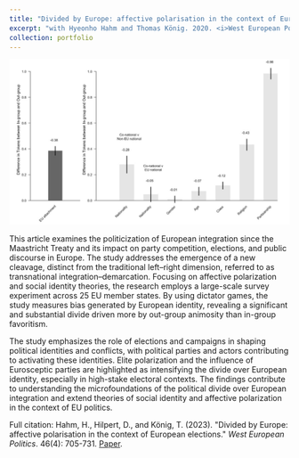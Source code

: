 ```yaml
---
title: "Divided by Europe: affective polarisation in the context of European elections."
excerpt: "with Hyeonho Hahm and Thomas König. 2020. <i>West European Politics</i>. 46(4): 705-731.<br/><img src='/images/wep2023.png'>"
collection: portfolio
---
```


![Process Illustration](/images/wep2023.png)

This article examines the politicization of European integration since the Maastricht Treaty and its impact on party competition, elections, and public discourse in Europe. The study addresses the emergence of a new cleavage, distinct from the traditional left–right dimension, referred to as transnational integration–demarcation. Focusing on affective polarization and social identity theories, the research employs a large-scale survey experiment across 25 EU member states. By using dictator games, the study measures bias generated by European identity, revealing a significant and substantial divide driven more by out-group animosity than in-group favoritism.

The study emphasizes the role of elections and campaigns in shaping political identities and conflicts, with political parties and actors contributing to activating these identities. Elite polarization and the influence of Eurosceptic parties are highlighted as intensifying the divide over European identity, especially in high-stake electoral contexts. The findings contribute to understanding the microfoundations of the political divide over European integration and extend theories of social identity and affective polarization in the context of EU politics.

Full citation: Hahm, H., Hilpert, D., and König, T. (2023). &quot;Divided by Europe: affective polarisation in the context of European elections.&quot; <i>West European Politics</i>. 46(4): 705-731. [Paper](https://www.tandfonline.com/doi/full/10.1080/01402382.2022.2133277). 
